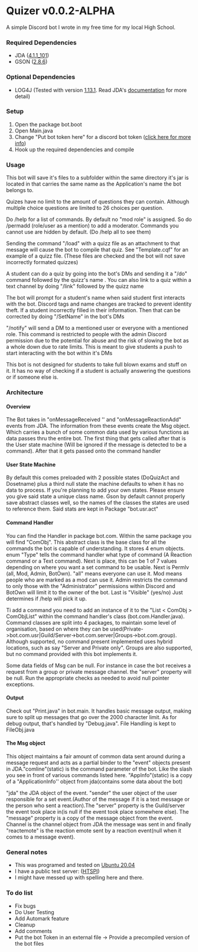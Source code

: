 # Quizer v0.0.2-ALPHA
A simple Discord bot I wrote in my free time for my local High School. 

<h3> Required Dependencies </h3> 
<ul>
 <li>JDA (<a href="https://github.com/DV8FromTheWorld/JDA">4.1.1_101</a>)</li>
 <li>GSON (<a href="https://github.com/google/gson">2.8.6</a>)</li>
</ul>
<h3> Optional Dependencies </h3> 
<ul>
 <li>LOG4J (Tested with version <a href="https://logging.apache.org/log4j/2.x/">1.13.1</a>. Read JDA's <a href="https://github.com/DV8FromTheWorld/JDA/wiki/10)-FAQ#why-is-there-a-warning-from-slf4j-when-starting-up">documentation</a> for more detail)</li>
</ul>
<h3> Setup </h3> 
<ol>
 <li>Open the package bot.boot</li>
 <li>Open Main.java</li>
 <li>Change "Put bot token here" for a discord bot token (<a href = "https://github.com/reactiflux/discord-irc/wiki/Creating-a-discord-bot-&-getting-a-token">click here for more info</a>)</i>
 <li>Hook up the required dependencies and compile</li> 
</ol>
<h3> Usage </h3> 
 <p>This bot will save it's files to a subfolder within the same directory it's jar is located in that carries the same name as the Application's name the bot belongs to.</p>
 <p>Quizes have no limit to the amount of questions they can contain. Although multiple choice questions are limited to 26 choices per question.</p>
 <p>Do /help for a list of commands. By default no "mod role" is assigned. So do /permadd (role/user as a mention) to add a moderator. Commands you cannot use are hidden by default. (Do /help all to see them)</p>
 <p> Sending the command "/load" with a quizz file as an attachment to that message will cause the bot to compile that quiz. See "Template.cqf" for an example of a quizz file. (These files are checked and the bot will not save incorrectly formated quizzes)</p>
 <p> A student can do a quiz by going into the bot's DMs and sending it a "/do" command followed by the quizz's name . You can also link to a quiz within a text channel by doing "/link" followed by the quizz name</p>
 <p> The bot will prompt for a student's name when said student first interacts with the bot. Discord tags and name changes are tracked to prevent identity theft. If a student incorrectly filled in their information. Then that can be corrected by doing "/SetName" in the bot's DMs </p>
 <p> "/notify" will send a DM to a mentioned user or everyone with a mentioned role. This command is restricted to people with the admin Discord permission due to the potential for abuse and the risk of slowing the bot as a whole down due to rate limits. This is meant to give students a push to start interacting with the bot within it's DMs</p> 
 <p> This bot is not designed for students to take full blown exams and stuff on it. It has no way of checking if a student is actually answering the questions or if someone else is.</p>
<h3> Architecture </h3> 
<h4> Overview </h4> 
 <p>The Bot takes in "onMessageReceived '' and "onMessageReactionAdd" events from JDA. The information from these events create the Msg object. Which carries a bunch of some common data used by various functions as data passes thru the entire bot. The first thing that gets called after that is the User state machine (Will be ignored if the message is detected to be a command). After that it gets passed onto the command handler </p>
<h4> User State Machine </h4>
 <p>By default this comes preloaded with 2 possible states (DoQuizAct and Dosetname) plus a third null state the machine defaults to when it has no data to process. If you're planning to add your own states. Please ensure you give said state a unique class name. Gson by default cannot properly save abstract classes well, so the names of the classes the states are used to reference them. Said stats are kept in Package "bot.usr.act"</p> 
<h4> Command Handler </h4>
 <p>You can find the Handler in package bot.com. Within the same package you will find "ComObj". This abstract class is the base class for all the commands the bot is capable of understanding. It stores 4 enum objects. enum "Type" tells the command handler what type of command (A Reaction command or a Text command). Next is place, this can be 1 of 7 values depending on where you want a set command to be usable. Next is Permlv (all, Mod, Admin, BotOwn). "all" means everyone can use it. Mod means people who  are marked as a mod can use it. Admin restricts the command to only those with the "Administrator" permissions within Discord and BotOwn will limit it to the owner of the bot. Last is "Visible" (yes/no) Just determines if /help will pick it up. </p> 
<p>Ti add a command you need to add an instance of it to the "List < ComObj > ComObjList" within the command handler's class (bot.com.Handler.java). Command classes are split into 4 packages, to maintain some level of organisation, based on where they can be used(Private->bot.com.usr|Guild/Server->bot.com.server|Groups->bot.com.group). Although supported, no command present implemented uses hybrid locations, such as say "Server and Private only". Groups are also supported, but no command provided with this bot implements it. </p> 
<p>Some data fields of Msg can be null. For instance in case the bot receives a request from a group or private message channel. the "server" property will be null. Run the appropriate checks as needed to avoid null pointer exceptions.</p> 
<h4> Output </h4>
<p>Check out "Print.java" in bot.main. It handles basic message output, making sure to split up messages that go over the 2000 character limit. As for debug output, that's handled by "Debug.java". File Handling is kept to FileObj.java</p>
<h4> The Msg object </h4>
<p>This object maintains a fair amount of common data sent around during a message request and acts as a partial binder to the "event" objects present in JDA."comline"(static) is the command parameter of the bot. Like the slash you see in front of various commands listed here. "AppInfo"(static) is a copy of a "ApplicationInfo'' object from jda(contains some data about the bot)</p>  
<p>"jda" the JDA object of the event. "sender" the user object of the user responsible for a set event.(Author of the message if it is a text message or the person who sent a reaction).The "server" property is the Guild/server the event took place in(is null if the event took place somewhere else). The "message" property is a copy of the message object from the event. Channel is the channel object from JDA the message was sent in and finally "reactemote" is the reaction emote sent by a reaction event(null when it comes to a message event).</p>
<h3> General notes </h3> 
 <ul>
 <li>This was programed and tested on <a href ="https://ubuntu.com/">Ubuntu 20.04</a></li>
 <li>I have a public test server: (<a href="https://discordapp.com/invite/B63GHsW">HTSPI</a>) </li>
 <li>I might have messed up with spelling here and there.</li>
</ul>
<h3> To do list </h3> 
 <ul>
 <li>Fix bugs</li>
 <li>Do User Testing</li>
 <li>Add Automark feature</li>
 <li>Cleanup</li>
 <li>Add comments</li>
 <li>Put the bot Token in an external file -> Provide a precompiled version of the bot files</li>
</ul>

